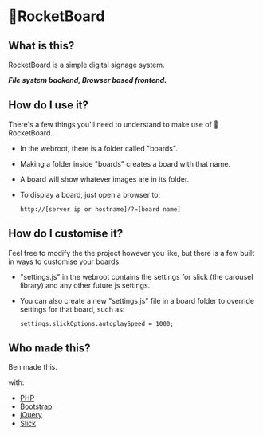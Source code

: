 # 🚀RocketBoard
## What is this?
RocketBoard is a simple digital signage system.

__*File system backend, Browser based frontend.*__

## How do I use it?
There's a few things you'll need to understand to make use of 🚀RocketBoard.

- In the webroot, there is a folder called "boards".
- Making a folder inside "boards" creates a board with that name.
- A board will show whatever images are in its folder.
- To display a board, just open a browser to:

      http://[server ip or hostname]/?=[board name]

## How do I customise it?
Feel free to modify the the project however you like, but there is a few built in ways to customise your boards.

- "settings.js" in the webroot contains the settings for slick (the carousel library) and any other future js settings.
- You can also create a new "settings.js" file in a board folder to override settings for that board, such as:

      settings.slickOptions.autoplaySpeed = 1000;

## Who made this?
Ben made this.

with:
- [PHP](https://www.php.net/)
- [Bootstrap](https://getbootstrap.com/)
- [jQuery](https://jquery.com/)
- [Slick](https://kenwheeler.github.io/slick/)